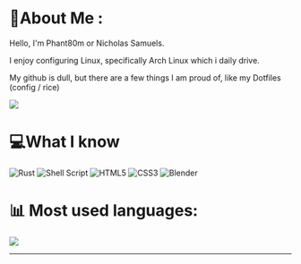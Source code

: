 # 💫About Me :
Hello, I'm Phant80m or Nicholas Samuels.

 I enjoy configuring Linux, specifically Arch Linux which i daily drive.

My github is dull, but there are a few things I am proud of, like my Dotfiles (config / rice)


[![](https://visitcount.itsvg.in/api?id=Phant80m&icon=4&color=6)](https://visitcount.itsvg.in)
# 💻What I know 
![Rust](https://img.shields.io/badge/rust-%23000000.svg?style=for-the-badge&logo=rust&logoColor=white) ![Shell Script](https://img.shields.io/badge/shell_script-%23121011.svg?style=for-the-badge&logo=gnu-bash&logoColor=white) ![HTML5](https://img.shields.io/badge/html5-%23E34F26.svg?style=for-the-badge&logo=html5&logoColor=white) ![CSS3](https://img.shields.io/badge/css3-%231572B6.svg?style=for-the-badge&logo=css3&logoColor=white) ![Blender](https://img.shields.io/badge/blender-%23F5792A.svg?style=for-the-badge&logo=blender&logoColor=white)
# 📊 Most used languages:
![](https://github-readme-stats.vercel.app/api/top-langs/?username=Phant80m&theme=swift&hide_border=true&include_all_commits=true&count_private=false&layout=compact)

---

